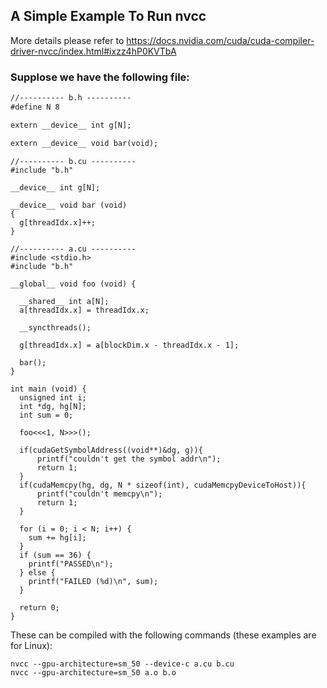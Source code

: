 ## A Simple Example To Run nvcc
More details please refer to https://docs.nvidia.com/cuda/cuda-compiler-driver-nvcc/index.html#ixzz4hP0KVTbA
### Supplose we have the following file:
```htm
//---------- b.h ----------
#define N 8

extern __device__ int g[N];

extern __device__ void bar(void);
```
```
//---------- b.cu ----------
#include "b.h"

__device__ int g[N];

__device__ void bar (void)
{
  g[threadIdx.x]++;
}
```
```
//---------- a.cu ----------
#include <stdio.h>
#include "b.h"

__global__ void foo (void) {

  __shared__ int a[N];
  a[threadIdx.x] = threadIdx.x;

  __syncthreads();

  g[threadIdx.x] = a[blockDim.x - threadIdx.x - 1];

  bar();
}

int main (void) {
  unsigned int i;
  int *dg, hg[N];
  int sum = 0;

  foo<<<1, N>>>();

  if(cudaGetSymbolAddress((void**)&dg, g)){
      printf("couldn't get the symbol addr\n");
      return 1;
  }
  if(cudaMemcpy(hg, dg, N * sizeof(int), cudaMemcpyDeviceToHost)){
      printf("couldn't memcpy\n");
      return 1;
  }

  for (i = 0; i < N; i++) {
    sum += hg[i];
  }
  if (sum == 36) {
    printf("PASSED\n");
  } else {
    printf("FAILED (%d)\n", sum);
  }

  return 0;
}
```
These can be compiled with the following commands (these examples are for Linux):
```
nvcc --gpu-architecture=sm_50 --device-c a.cu b.cu
nvcc --gpu-architecture=sm_50 a.o b.o
```